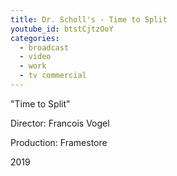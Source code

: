 ```yaml
---
title: Dr. Scholl's - Time to Split
youtube_id: btstCjtzOoY
categories:
  - broadcast
  - video
  - work
  - tv commercial
---
```


"Time to Split"

Director: Francois Vogel

Production: Framestore

2019
